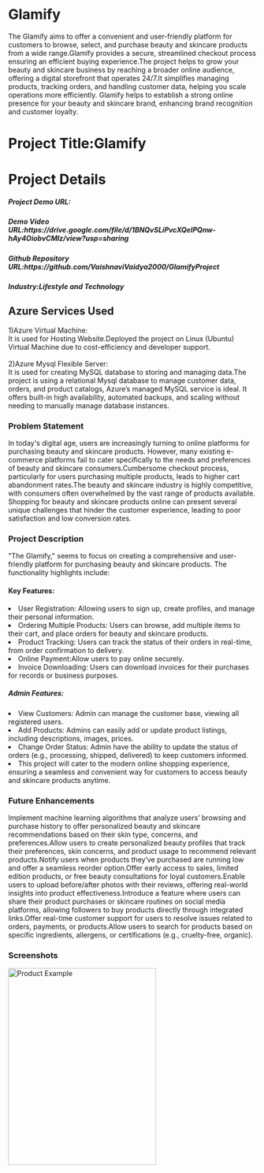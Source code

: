 <h1>Glamify</h1>
The Glamify aims to offer a convenient and user-friendly platform for customers to browse, select, and purchase beauty and skincare products from a wide range.Glamify provides a secure, streamlined checkout process ensuring an efficient buying experience.The project helps to grow your beauty and skincare business by reaching a broader online audience, offering a digital storefront that operates 24/7.It simplifies managing products, tracking orders, and handling customer data, helping you scale operations more efficiently.
Glamify helps to establish a strong online presence for your beauty and skincare brand, enhancing brand recognition and customer loyalty.
<h1>Project Title:Glamify</h1>
<h1>Project Details</h1>
<h5>Project Demo URL:</h5>
<h5>Demo Video URL:https://drive.google.com/file/d/1BNQvSLiPvcXQeIPQnw-hAy4OiobvCMIz/view?usp=sharing</h5>
<h5>Github Repository URL:https://github.com/VaishnaviVaidya2000/GlamifyProject</h5>
<h5>Industry:Lifestyle and Technology</h5>

<h2>Azure Services Used</h2>
1)Azure Virtual Machine:
<br>
It is used for Hosting Website.Deployed the project on Linux (Ubuntu) Virtual Machine due to cost-efficiency and developer support.
<br>
<br>
2)Azure Mysql Flexible Server:
<br>
It is used for creating MySQL database to storing and managing data.The project is  using a relational Mysql database to manage customer data, orders, and product catalogs, Azure’s managed MySQL service is ideal. It offers built-in high availability, automated backups, and scaling without needing to manually manage database instances.

<h3>Problem Statement</h3>
In today's digital age, users are increasingly turning to online platforms for purchasing beauty and skincare products. However, many existing e-commerce platforms fail to cater specifically to the needs and preferences of beauty and skincare consumers.Cumbersome checkout process, particularly for users purchasing multiple products, leads to higher cart abandonment rates.The beauty and skincare industry is highly competitive, with consumers often overwhelmed by the vast range of products available. Shopping for beauty and skincare products online can present several unique challenges that hinder the customer experience, leading to poor satisfaction and low conversion rates. 

<h3>Project Description</h3>
"The Glamify," seems to focus on creating a comprehensive and user-friendly platform for purchasing beauty and skincare products. The functionality highlights include:

<h4>Key Features:</h4>
<li>User Registration: Allowing users to sign up, create profiles, and manage their personal information.</li>

<li>Ordering Multiple Products: Users can browse, add multiple items to their cart, and place orders for beauty and skincare products.</li>

<li>Product Tracking: Users can track the status of their orders in real-time, from order confirmation to delivery.</li>

<li>Online Payment:Allow users to pay online securely.</li>

<li>Invoice Downloading: Users can download invoices for their purchases for records or business purposes.</li>

<h5>Admin Features:</h5>
<li>View Customers: Admin can manage the customer base, viewing all registered users.</li>

<li>Add Products: Admins can easily add or update product listings, including descriptions, images, prices.</li>

<li>Change Order Status: Admin have the ability to update the status of orders (e.g., processing, shipped, delivered) to keep customers informed.</li>

<li>This project will cater to the modern online shopping experience, ensuring a seamless and convenient way for customers to access beauty and skincare products anytime.</li>

<h3>Future Enhancements</h3>
Implement machine learning algorithms that analyze users’ browsing and purchase history to offer personalized beauty and skincare recommendations based on their skin type, concerns, and preferences.Allow users to create personalized beauty profiles that track their preferences, skin concerns, and product usage to recommend relevant products.Notify users when products they’ve purchased are running low and offer a seamless reorder option.Offer early access to sales, limited edition products, or free beauty consultations for loyal customers.Enable users to upload before/after photos with their reviews, offering real-world insights into product effectiveness.Introduce a feature where users can share their product purchases or skincare routines on social media platforms, allowing followers to buy products directly through integrated links.Offer real-time customer support for users to resolve issues related to orders, payments, or products.Allow users to search for products based on specific ingredients, allergens, or certifications (e.g., cruelty-free, organic).

<h3>Screenshots</h3>
<img src="../Desktop/Mysql image.png" alt="Product Example" width="300" height="400" />

